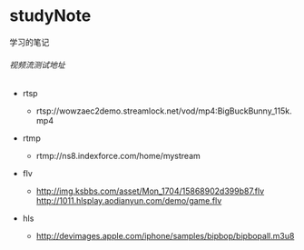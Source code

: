 # studyNote

学习的笔记

###### 视频流测试地址

- rtsp
  
  - rtsp://wowzaec2demo.streamlock.net/vod/mp4:BigBuckBunny_115k.mp4

- rtmp
  
  - rtmp://ns8.indexforce.com/home/mystream

- flv
  
  - http://img.ksbbs.com/asset/Mon_1704/15868902d399b87.flv
    http://1011.hlsplay.aodianyun.com/demo/game.flv

- hls
  
  - http://devimages.apple.com/iphone/samples/bipbop/bipbopall.m3u8
